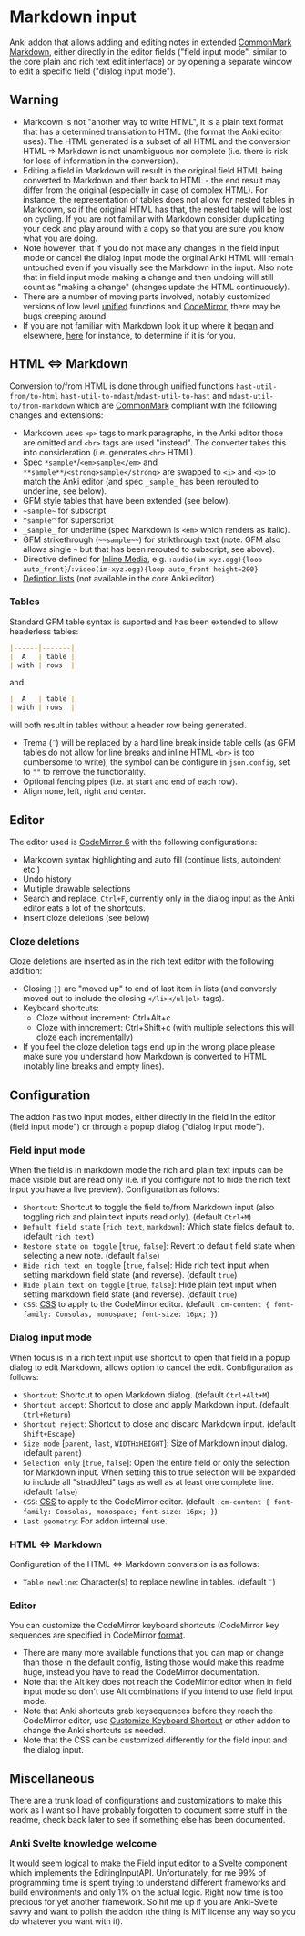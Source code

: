 # Markdown input

Anki addon that allows adding and editing notes in extended [CommonMark](https://spec.commonmark.org/) [Markdown](https://daringfireball.net/projects/markdown/), either directly in the editor fields ("field input mode", similar to the core plain and rich text edit interface) or by opening a separate window to edit a specific field ("dialog input mode").

## Warning

- Markdown is not "another way to write HTML", it is a plain text format that has a determined translation to HTML (the format the Anki editor uses). The HTML generated is a subset of all HTML and the conversion HTML ⇒ Markdown is not unambiguous nor complete (i.e. there is risk for loss of information in the conversion).
- Editing a field in Markdown will result in the original field HTML being converted to Markdown and then back to HTML - the end result may differ from the original (especially in case of complex HTML). For instance, the representation of tables does not allow for nested tables in Markdown, so if the original HTML has that, the nested table will be lost on cycling. If you are not familiar with Markdown consider duplicating your deck and play around with a copy so that you are sure you know what you are doing.
- Note however, that if you do not make any changes in the field input mode or cancel the dialog input mode the orginal Anki HTML will remain untouched even if you visually see the Markdown in the input. Also note that in field input mode making a change and then undoing will still count as "making a change" (changes update the HTML continuously).
- There are a number of moving parts involved, notably customized versions of low level [unified](https://unifiedjs.com/) functions and [CodeMirror](https://codemirror.net/), there may be bugs creeping around.
- If you are not familiar with Markdown look it up where it [began](https://daringfireball.net/projects/markdown/basics) and elsewhere, [here](https://www.markdownguide.org/getting-started) for instance, to determine if it is for you.

## HTML ⇔ Markdown

Conversion to/from HTML is done through unified functions `hast-util-from/to-html` `hast-util-to-mdast`/`mdast-util-to-hast` and `mdast-util-to/from-markdown` which are [CommonMark](https://spec.commonmark.org/) compliant with the following changes and extensions:

- Markdown uses `<p>` tags to mark paragraphs, in the Anki editor those are omitted and `<br>` tags are used "instead". The converter takes this into consideration (i.e. generates `<br>` HTML).
- Spec `*sample*`/`<em>sample</em>` and `**sample**`/`<strong>sample</strong>` are swapped to `<i>` and `<b>` to match the Anki editor (and spec `_sample_` has been rerouted to underline, see below).
- GFM style tables that have been extended  (see below).
- `~sample~` for subscript
- `^sample^` for superscript
- `_sample_` for underline (spec Markdown is `<em>` which renders as italic).
- GFM strikethrough (`~~sample~~`) for strikthrough text (note: GFM also allows single `~` but that has been rerouted to subscript, see above).
- Directive defined for [Inline Media](https://ankiweb.net/shared/info/683715045), e.g. `:audio(im-xyz.ogg){loop auto_front}`/`:video(im-xyz.ogg){loop auto_front height=200}`
- [Defintion lists](https://github.com/wataru-chocola/mdast-util-definition-list) (not available in the core Anki editor).

### Tables

Standard GFM table syntax is suported and has been extended to allow headerless tables:

``` Markdown
|------|-------|
|  A   | table |
| with | rows  |
```

and

``` Markdown
|  A   | table |
| with | rows  |
```

will both result in tables without a header row being generated.

- Trema (`¨`) will be replaced by a hard line break inside table cells (as GFM tables do not allow for line breaks and inline HTML `<br>` is too cumbersome to write), the symbol can be configure in `json.config`, set to `""` to remove the functionality.
- Optional fencing pipes (i.e. at start and end of each row).
- Align none, left, right and center.

## Editor

The editor used is [CodeMirror 6](https://codemirror.net/) with the following configurations:

- Markdown syntax highlighting and auto fill (continue lists, autoindent etc.)
- Undo history
- Multiple drawable selections
- Search and replace, `Ctrl+F`, currently only in the dialog input as the Anki editor eats a lot of the shortcuts.
- Insert cloze deletions (see below)

### Cloze deletions

Cloze deletions are inserted as in the rich text editor with the following addition:

- Closing `}}` are "moved up" to end of last item in lists (and conversly moved out to include the closing `</li></ul|ol>` tags).
- Keyboard shortcuts:
  - Cloze without increment: Ctrl+Alt+c
  - Cloze with inncrement: Ctrl+Shift+c (with multiple selections this will cloze each incrementally)
- If you feel the cloze deletion tags end up in the wrong place please make sure you understand how Markdown is converted to HTML (notably line breaks and empty lines).

## Configuration

The addon has two input modes, either directly in the field in the editor (field input mode") or through a popup dialog ("dialog input mode").

### Field input mode

When the field is in markdown mode the rich and plain text inputs can be made visible but are read only (i.e. if you configure not to hide the rich text input you have a live preview). Configuration as follows:

- `Shortcut`: Shortcut to toggle the field to/from Markdown input (also toggling rich and plain text inputs read only). (default `Ctrl+M`)
- `Default field state` [`rich text`, `markdown`]: Which state fields default to. (default `rich text`)
- `Restore state on toggle` [`true`, `false`]: Revert to default field state when selecting a new note. (default `false`)
- `Hide rich text on toggle` [`true`,  `false`]: Hide rich text input when setting markdown field state (and reverse). (default `true`)
- `Hide plain text on toggle` [`true`,  `false`]: Hide plain text input when setting markdown field state (and reverse). (default `true`)
- `CSS`: [CSS](https://codemirror.net/examples/styling/) to apply to the CodeMirror editor. (default `.cm-content { font-family: Consolas, monospace; font-size: 16px; }`)

### Dialog input mode

When focus is in a rich text input use shortcut to open that field in a popup dialog to edit Markdown, allows option to cancel the edit.
Conbfiguration as follows:

- `Shortcut`: Shortcut to open Markdown dialog. (default `Ctrl+Alt+M`)
- `Shortcut accept`: Shortcut to close and apply Markdown input. (default `Ctrl+Return`)
- `Shortcut reject`: Shortcut to close and discard Markdown input. (default `Shift+Escape`)
- `Size mode` [`parent`, `last`, `WIDTHxHEIGHT`]: Size of Markdown input dialog. (default `parent`)
- `Selection only` [`true`,  `false`]: Open the entire field or only the selection for Markdown input. When setting this to true selection will be expanded to include all "straddled" tags as well as at least one complete line. (default `false`)
- `CSS`: [CSS](https://codemirror.net/examples/styling/) to apply to the CodeMirror editor. (default `.cm-content { font-family: Consolas, monospace; font-size: 16px; }`)
- `Last geometry`: For addon internal use.

### HTML ⇔ Markdown

Configuration of the HTML ⇔ Markdown conversion is as follows:

- `Table newline`: Character(s) to replace newline in tables. (default `¨`)

### Editor

You can customize the CodeMirror keyboard shortcuts (CodeMirror key sequences are specified in CodeMirror [format](https://codemirror.net/docs/ref/#view.KeyBinding).

- There are many more available functions that you can map or change than those in the default config, listing those would make this readme huge, instead you have to read the CodeMirror documentation.
- Note that the Alt key does not reach the CodeMirror editor when in field input mode so don't use Alt combinations if you intend to use field input mode.
- Note that Anki shortcuts grab keysequences before they reach the CodeMirror editor, use [Customize Keyboard Shortcut](https://ankiweb.net/shared/info/24411424) or other addon to change the Anki shortcuts as needed.
- Note that the CSS can be customized differently for the field input and the dialog input.

## Miscellaneous

There are a trunk load of configurations and customizations to make this work as I want so I have probably forgotten to document some stuff in the readme, check back later to see if something else has been documented.

### Anki Svelte knowledge welcome

It would seem logical to make the Field input editor to a Svelte component which implements the EditingInputAPI. Unfortunately, for me 99% of programming time is spent trying to understand different frameworks and build environments and only 1% on the actual logic. Right now time is too precious for yet another framework. So hit me up if you are Anki-Svelte savvy and want to polish the addon (the thing is MIT license any way so you do whatever you want with it).
